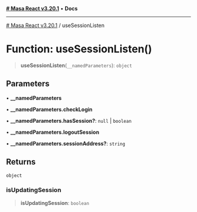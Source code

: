 [**# Masa React v3.20.1**](../README.md) • **Docs**

***

[# Masa React v3.20.1](../globals.md) / useSessionListen

# Function: useSessionListen()

> **useSessionListen**(`__namedParameters`): `object`

## Parameters

• **\_\_namedParameters**

• **\_\_namedParameters.checkLogin**

• **\_\_namedParameters.hasSession?**: `null` \| `boolean`

• **\_\_namedParameters.logoutSession**

• **\_\_namedParameters.sessionAddress?**: `string`

## Returns

`object`

### isUpdatingSession

> **isUpdatingSession**: `boolean`
